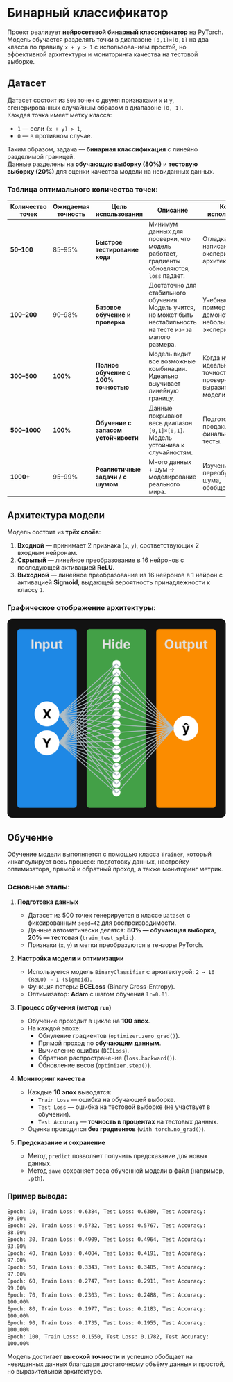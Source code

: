 # **Бинарный классификатор**

Проект реализует **нейросетевой бинарный классификатор** на PyTorch.  
Модель обучается разделять точки в диапазоне `[0,1]×[0,1]` на два класса по правилу `x + y > 1` с использованием простой, но эффективной архитектуры и мониторинга качества на тестовой выборке.

## Датасет

Датасет состоит из `500` точек с двумя признаками `x` и `y`, сгенерированных случайным образом в диапазоне `[0, 1]`.  
Каждая точка имеет метку класса:  
- `1` — если `(x + y) > 1`,  
- `0` — в противном случае.  

Таким образом, задача — **бинарная классификация** с линейно разделимой границей.  
Данные разделены на **обучающую выборку (80%)** и **тестовую выборку (20%)** для оценки качества модели на невиданных данных.

### Таблица оптимального количества точек:
| Количество точек | Ожидаемая точность | Цель использования | Описание | Когда использовать |
|------------------|---------------------|--------------------|----------|--------------------|
| **50–100**       | 85–95%              | **Быстрое тестирование кода** | Минимум данных для проверки, что модель работает, градиенты обновляются, `loss` падает. | Отладка, написание кода, эксперименты с архитектурой. |
| **100–200**      | 90–98%              | **Базовое обучение и проверка** | Достаточно для стабильного обучения. Модель учится, но может быть нестабильность на тесте из-за малого размера. | Учебные примеры, демонстрации, небольшие эксперименты. |
| **300–500**      | **100%**            | **Полное обучение с 100% точностью** | Модель видит все возможные комбинации. Идеально выучивает линейную границу. | Когда нужна идеальная точность, проверка выразительности модели. |
| **500–1000**     | **100%**            | **Обучение с запасом устойчивости** | Данные покрывают весь диапазон `[0,1]×[0,1]`. Модель устойчива к случайностям. | Подготовка к продакшену, финальные тесты. |
| **1000+**        | 95–99%              | **Реалистичные задачи / с шумом** | Много данных + шум → моделирование реального мира. | Изучение переобучения, шума, обобщения.

## Архитектура модели

Модель состоит из **трёх слоёв**:

1. **Входной** — принимает 2 признака (`x`, `y`), соответствующих 2 входным нейронам.  
2. **Скрытый** — линейное преобразование в 16 нейронов с последующей активацией **ReLU**.  
3. **Выходной** — линейное преобразование из 16 нейронов в 1 нейрон с активацией **Sigmoid**, выдающей вероятность принадлежности к классу `1`.

### Графическое отображение архитектуры:
![Архитектура модели](/assets/schema.png)

## Обучение

Обучение модели выполняется с помощью класса `Trainer`, который инкапсулирует весь процесс: подготовку данных, настройку оптимизатора, прямой и обратный проход, а также мониторинг метрик.

### Основные этапы:

1. **Подготовка данных**  
   - Датасет из 500 точек генерируется в классе `Dataset` с фиксированным `seed=42` для воспроизводимости.  
   - Данные автоматически делятся: **80% — обучающая выборка**, **20% — тестовая** (`train_test_split`).  
   - Признаки (`x`, `y`) и метки преобразуются в тензоры PyTorch.

2. **Настройка модели и оптимизации**  
   - Используется модель `BinaryClassifier` с архитектурой: `2 → 16 (ReLU) → 1 (Sigmoid)`.  
   - Функция потерь: **BCELoss** (Binary Cross-Entropy).  
   - Оптимизатор: **Adam** с шагом обучения `lr=0.01`.

3. **Процесс обучения (метод `run`)**  
   - Обучение проходит в цикле на **100 эпох**.  
   - На каждой эпохе:  
     - Обнуление градиентов (`optimizer.zero_grad()`).  
     - Прямой проход по **обучающим данным**.  
     - Вычисление ошибки (`BCELoss`).  
     - Обратное распространение (`loss.backward()`).  
     - Обновление весов (`optimizer.step()`).  

4. **Мониторинг качества**  
   - Каждые **10 эпох** выводятся:  
     - `Train Loss` — ошибка на обучающей выборке.  
     - `Test Loss` — ошибка на тестовой выборке (не участвует в обучении).  
     - `Test Accuracy` — **точность в процентах** на тестовых данных.  
   - Оценка проводится **без градиентов** (`with torch.no_grad()`).

5. **Предсказание и сохранение**  
   - Метод `predict` позволяет получить предсказание для новых данных.  
   - Метод `save` сохраняет веса обученной модели в файл (например, `.pth`).

### Пример вывода:
```
Epoch: 10, Train Loss: 0.6384, Test Loss: 0.6380, Test Accuracy: 89.00%
Epoch: 20, Train Loss: 0.5732, Test Loss: 0.5767, Test Accuracy: 88.00%
Epoch: 30, Train Loss: 0.4909, Test Loss: 0.4964, Test Accuracy: 93.00%
Epoch: 40, Train Loss: 0.4084, Test Loss: 0.4191, Test Accuracy: 97.00%
Epoch: 50, Train Loss: 0.3343, Test Loss: 0.3485, Test Accuracy: 97.00%
Epoch: 60, Train Loss: 0.2747, Test Loss: 0.2911, Test Accuracy: 99.00%
Epoch: 70, Train Loss: 0.2303, Test Loss: 0.2488, Test Accuracy: 100.00%
Epoch: 80, Train Loss: 0.1977, Test Loss: 0.2183, Test Accuracy: 100.00%
Epoch: 90, Train Loss: 0.1735, Test Loss: 0.1955, Test Accuracy: 100.00%
Epoch: 100, Train Loss: 0.1550, Test Loss: 0.1782, Test Accuracy: 100.00%
```

Модель достигает **высокой точности** и успешно обобщает на невиданных данных благодаря достаточному объёму данных и простой, но выразительной архитектуре.